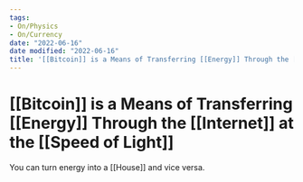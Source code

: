 ```yaml
---
tags:
- On/Physics
- On/Currency
date: "2022-06-16"
date modified: "2022-06-16"
title: '[[Bitcoin]] is a Means of Transferring [[Energy]] Through the [[Internet]] at the [[Speed of Light]]'
---
```


# [[Bitcoin]] is a Means of Transferring [[Energy]] Through the [[Internet]] at the [[Speed of Light]]
You can turn energy into a [[House]] and vice versa.
